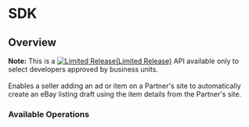 # SDK

## Overview

<span class="tablenote"><b>Note:</b> This is a <a href="https://developer.ebay.com/api-docs/static/versioning.html#limited" target="_blank"> <img src="/cms/img/docs/partners-api.svg" class="legend-icon partners-icon" title="Limited Release"  alt="Limited Release" />(Limited Release)</a> API available only to select developers approved by business units.</span><br /><br />Enables a seller adding an ad or item on a Partner's site to automatically create an eBay listing draft using the item details from the Partner's site.

### Available Operations

